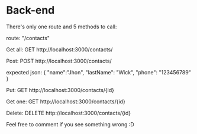 # Back-end

There's only one route and 5 methods to call:

route: "/contacts"

Get all:
GET http://localhost:3000/contacts/

Post:
POST http://localhost:3000/contacts/

expected json:
{
	"name":"Jhon",
	"lastName": "Wick",
	"phone": "123456789"
}


Put:
GET http://localhost:3000/contacts/{id}

Get one:
GET http://localhost:3000/contacts/{id}

Delete:
DELETE http://localhost:3000/contacts/{id}



Feel free to comment if you see something wrong :D
